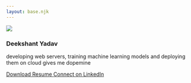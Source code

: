 ```yaml
---
layout: base.njk
---
```


<div>
    <div class="flex flex-col items-center text-center">
        <!-- <div class="relative -z-10 w-full h-36 rounded-md bg-slate-600"></div> -->
        <img class="mb-0 w-28 h-28 bg-slate-600 border-white border-4 rounded-full object-cover" src="https://github.com/d33kshant.png" />
        <div class="mt-0">
            <h3 class="m-0">Deekshant Yadav</h3>
            <p class="mt-2 mb-4">developing web servers, training machine learning models and deploying them on cloud gives me dopemine</p>
        </div>
        <div class="flex gap-2">
            <a class="flex items-center rounded px-2 py-1 font-normal text-sm no-underline h-6 bg-green-600 hover:bg-green-700 text-white" href="https://drive.google.com/file/d/1L5fPMtEk8xmE3qkBYbJreqASmB3TL6Yk/view?usp=drive_link">
                Download Resume
            </a>
            <a class="flex items-center rounded px-2 py-1 font-normal text-sm no-underline h-6 bg-blue-600 hover:bg-blue-700 text-white" href="https://linkedin.com/in/deekshantyadav">
                Connect on LinkedIn
            </a>
        </div>
    </div>
</div>

<!-- #### Blogs
<table>
    <thead>
        <tr>
            <td />
            <td />
        </tr>
    </thead>
    <tbody>
    {%- for post in collections.pinned -%}
        <tr>
            <td>11-07-2024</td>
            <td>
                <a class="no-underline hover:text-blue-600" href="{{ post.url }}">
                    {{ post.data.title }}
                </a>
            </td>
        </tr>
    {%- endfor -%}
    </tbody>
</table> -->